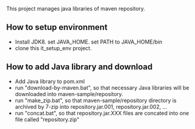 This project manages java libraries of maven repository.

How to setup environment
------------------------

+ Install JDK8. set JAVA_HOME. set PATH to JAVA_HOME/bin
+ clone this it_setup_env project.

How to add Java library and download
------------------------------------

+ Add Java library to pom.xml
+ run "download-by-maven.bat", so that necessary Java libraries will be downloaded into maven-sample/repository.
+ run "make_zip.bat", so that maven-sample/repository directory is archived by 7-zip into repository.jar.001, repository.jar.002, ...
+ run "concat.bat", so that repository.jar.XXX files are concated into one file called "repository.zip"
